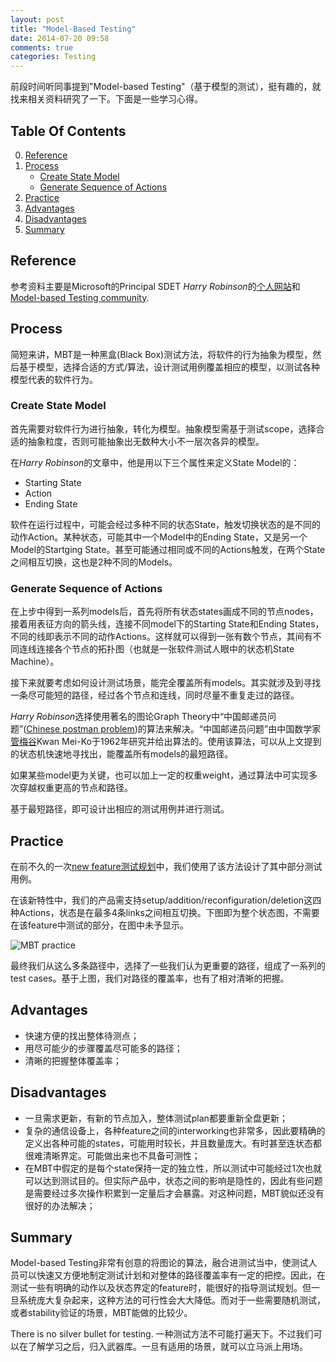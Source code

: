 ```yaml
---
layout: post
title: "Model-Based Testing"
date: 2014-07-20 09:58
comments: true
categories: Testing
---
```


前段时间听同事提到"Model-based Testing"（基于模型的测试），挺有趣的，就找来相关资料研究了一下。下面是一些学习心得。

<!--more-->

## Table Of Contents

0. [Reference](#reference)
1. [Process](#process)
	* [Create State Model](#create-state-model)
	* [Generate Sequence of Actions](#generate-sequence-of-actions)
2. [Practice](#practice)
3. [Advantages](#advantages)
4. [Disadvantages](#disadvantages)
5. [Summary](#summary)

## Reference

参考资料主要是Microsoft的Principal SDET *Harry Robinson*的[个人网站](http://www.harryrobinson.net/)和[Model-based Testing community](http://model-based-testing.info/).

## Process

简短来讲，MBT是一种黑盒(Black Box)测试方法，将软件的行为抽象为模型，然后基于模型，选择合适的方式/算法，设计测试用例覆盖相应的模型，以测试各种模型代表的软件行为。

### Create State Model

首先需要对软件行为进行抽象，转化为模型。抽象模型需基于测试scope，选择合适的抽象粒度，否则可能抽象出无数种大小不一层次各异的模型。

在*Harry Robinson*的文章中，他是用以下三个属性来定义State Model的：

* Starting State
* Action
* Ending State

软件在运行过程中，可能会经过多种不同的状态State，触发切换状态的是不同的动作Action。某种状态，可能其中一个Model中的Ending State，又是另一个Model的Startging State。甚至可能通过相同或不同的Actions触发，在两个State之间相互切换，这也是2种不同的Models。

### Generate Sequence of Actions

在上步中得到一系列models后，首先将所有状态states画成不同的节点nodes，接着用表征方向的箭头线，连接不同model下的Starting State和Ending States，不同的线即表示不同的动作Actions。这样就可以得到一张有数个节点，其间有不同连线连接各个节点的拓扑图（也就是一张软件测试人眼中的状态机State Machine）。

接下来就要考虑如何设计测试场景，能完全覆盖所有models。其实就涉及到寻找一条尽可能短的路径，经过各个节点和连线，同时尽量不重复走过的路径。

*Harry Robinson*选择使用著名的图论Graph Theory中“中国邮递员问题”([Chinese postman problem](http://en.wikipedia.org/wiki/Chinese_postman_problem))的算法来解决。“中国邮递员问题”由中国数学家[管梅谷](http://baike.baidu.com/view/318032.htm)Kwan Mei-Ko于1962年研究并给出算法的。使用该算法，可以从上文提到的状态机快速地寻找出，能覆盖所有models的最短路径。

如果某些model更为关键，也可以加上一定的权重weight，通过算法中可实现多次穿越权重更高的节点和路径。

基于最短路径，即可设计出相应的测试用例并进行测试。

## Practice

在前不久的一次[new feature测试规划](http://blog.pzheng.info/blog/2014/07/04/a-practice-for-new-feature-grooming/)中，我们使用了该方法设计了其中部分测试用例。

在该新特性中，我们的产品需支持setup/addition/reconfiguration/deletion这四种Actions，状态是在最多4条links之间相互切换。下图即为整个状态图，不需要在该feature中测试的部分，在图中未予显示。

![MBT practice](https://dl.dropboxusercontent.com/u/6459697/blogimage/20140720_MBT_practice.png)

最终我们从这么多条路径中，选择了一些我们认为更重要的路径，组成了一系列的test cases。基于上图，我们对路径的覆盖率，也有了相对清晰的把握。

## Advantages

* 快速方便的找出整体待测点；
* 用尽可能少的步骤覆盖尽可能多的路径；
* 清晰的把握整体覆盖率；

## Disadvantages

* 一旦需求更新，有新的节点加入，整体测试plan都要重新全盘更新；
* 复杂的通信设备上，各种feature之间的interworking也非常多，因此要精确的定义出各种可能的states，可能用时较长，并且数量庞大。有时甚至连状态都很难清晰界定。可能做出来也不具备可测性；
* 在MBT中假定的是每个state保持一定的独立性，所以测试中可能经过1次也就可以达到测试目的。但实际产品中，状态之间的影响是隐性的，因此有些问题是需要经过多次操作积累到一定量后才会暴露。对这种问题，MBT貌似还没有很好的办法解决；

## Summary

Model-based Testing非常有创意的将图论的算法，融合进测试当中，使测试人员可以快速又方便地制定测试计划和对整体的路径覆盖率有一定的把控。因此，在测试一些有明确的动作以及状态界定的feature时，能很好的指导测试规划。但一旦系统庞大复杂起来，这种方法的可行性会大大降低。而对于一些需要随机测试，或者stability验证的场景，MBT能做的比较少。

There is no silver bullet for testing. 一种测试方法不可能打遍天下。不过我们可以在了解学习之后，归入武器库。一旦有适用的场景，就可以立马派上用场。